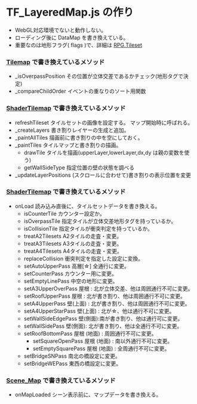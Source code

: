 # TF_LayeredMap.js の作り

* WebGL対応環境でないと動作しない。
* ローディング後に DataMap を書き換えている。
* 重要なのは地形フラグ( flags )で、詳細は [RPG.Tileset](https://katai5plate.github.io/RPGMV-CoreScript-Reference/jsdoc/RPG.Tileset.html)


### [Tilemap](https://katai5plate.github.io/RPGMV-CoreScript-Reference/jsdoc/Tilemap.html) で書き換えているメソッド

* _isOverpassPosition	その位置が立体交差であるかチェック(地形タグで決定)
* _compareChildOrder	イベントの重なりのソート用関数

### [ShaderTilemap](https://katai5plate.github.io/RPGMV-CoreScript-Reference/jsdoc/ShaderTilemap.html)  で書き換えているメソッド

* refreshTileset タイルセットの画像を設定する。 マップ開始時に呼ばれる。
* _createLayers	書き割りレイヤーの生成と追加。
* _paintAllTiles	描画前に書き割りの中を空にしておく。
* _paintTiles	タイルマップと書き割りの描画。
	 * drawTile	タイルを描画(upperLayer,lowerLayer,dx,dy は親の変数を使う)
	 * getWallSideType	指定位置の壁の状態を調べる
* _updateLayerPositions	(スクロールに合わせて)書き割りの表示位置を変更

### [ShaderTilemap](https://katai5plate.github.io/RPGMV-CoreScript-Reference/jsdoc/DataManager.html) で書き換えているメソッド

* onLoad	読み込み直後に、タイルセットデータを書き換える。
	* isCounterTile	カウンター設定か。
	* isOverpassTile	指定タイルが立体交差地形タグを持っているか。
	* isCollisionTile	指定タイルが衝突判定を持っているか。
	* treatA2Tilesets		A2タイルの走査・変更。
	* treatA3Tilesets		A3タイルの走査・変更。
	* treatA4Tilesets		A4タイルの走査・変更。
	* replaceCollision	衝突判定を指定した設定に変換。
	* setAutoUpperPass	高層[☆] 全通行に変更。
	* setCounterPass	カウンター用に変更。
	* setEmptyLinePass		中空の地形に変更。
	* setA3UpperOverPass	屋根 : 北が立体交差、他は周囲通行不可に変更。
	* setRoofUpperPass		屋根 : 北が書き割り、他は周囲通行不可に変更。
	* setA4UpperPass	壁(上面) : 北が書き割り、他は周囲通行不可に変更。
	* setA4UpperStarPass	壁(上面) : 北が☆、他は通行不可に変更。
	* setWallSideEdgePass	壁(側面):南が書き割り、他は通行可に変更。
	* setWallSidePass	壁(側面): 北が書き割り、他は全通行不可に変更。
	* setRoofBottomPass	屋根 (地面) : 周囲通行不可に変更。
		* setSquareOpenPass	屋根 (地面) : 南以外通行不可に変更。
		* setEmptySquarePass	屋根 (地面) : 全周通行不可に変更。
	* setBridgeSNPass	南北の橋設定に変更。
	* setBridgeWEPass	東西の橋設定に変更。

### [Scene_Map](https://katai5plate.github.io/RPGMV-CoreScript-Reference/jsdoc/Scene_Map.html) で書き換えているメソッド

* onMapLoaded	シーン表示前に、マップデータを書き換える。